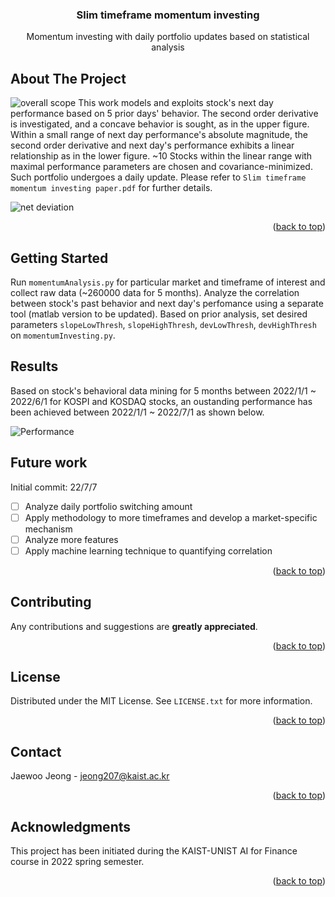 
<div id="top"></div>
<!--
*** Thanks for checking out the Best-README-Template. If you have a suggestion
*** that would make this better, please fork the repo and create a pull request
*** or simply open an issue with the tag "enhancement".
*** Don't forget to give the project a star!
*** Thanks again! Now go create something AMAZING! :D
-->



<!-- PROJECT SHIELDS -->
<!--
*** I'm using markdown "reference style" links for readability.
*** Reference links are enclosed in brackets [ ] instead of parentheses ( ).
*** See the bottom of this document for the declaration of the reference variables
*** for contributors-url, forks-url, etc. This is an optional, concise syntax you may use.
*** https://www.markdownguide.org/basic-syntax/#reference-style-links
-->

<h3 align="center">Slim timeframe momentum investing</h3>

  <p align="center">
    Momentum investing with daily portfolio updates based on statistical analysis
    <br />
  </p>
</div>


<!-- ABOUT THE PROJECT -->
## About The Project

![overall scope](https://user-images.githubusercontent.com/84615464/177702792-554f7105-ff95-4293-8ab5-858768a17999.png)
This work models and exploits stock's next day performance based on 5 prior days' behavior. The second order derivative is investigated, and a concave behavior is sought, as in the upper figure. Within a small range of next day performance's absolute magnitude, the second order derivative and next day's performance exhibits a linear relationship as in the lower figure. ~10 Stocks within the linear range with maximal performance parameters are chosen and covariance-minimized. Such portfolio undergoes a daily update. Please refer to `Slim timeframe momentum investing paper.pdf` for further details.

![net deviation](https://user-images.githubusercontent.com/84615464/177710131-9ef41b19-cd24-4c9a-8fce-75d37efe5e75.png)

<p align="right">(<a href="#top">back to top</a>)</p>




<!-- GETTING STARTED -->
## Getting Started

Run `momentumAnalysis.py` for particular market and timeframe of interest and collect raw data (~260000 data for 5 months). Analyze the correlation between stock's past behavior and next day's perfomance using a separate tool (matlab version to be updated). Based on prior analysis, set desired parameters `slopeLowThresh`, `slopeHighThresh`, `devLowThresh`, `devHighThresh` on `momentumInvesting.py`.

## Results
Based on stock's behavioral data mining for 5 months between 2022/1/1 ~ 2022/6/1 for KOSPI and KOSDAQ stocks, an oustanding performance has been achieved between 2022/1/1 ~ 2022/7/1 as shown below.

![Performance](https://user-images.githubusercontent.com/84615464/177713064-6949e00b-9314-4125-bd09-16cd97c817c7.png)


<!-- ROADMAP -->
## Future work
Initial commit: 22/7/7
- [ ] Analyze daily portfolio switching amount
- [ ] Apply methodology to more timeframes and develop a market-specific mechanism
- [ ] Analyze more features 
- [ ] Apply machine learning technique to quantifying correlation

<p align="right">(<a href="#top">back to top</a>)</p>



<!-- CONTRIBUTING -->
## Contributing

Any contributions and suggestions are **greatly appreciated**.

<p align="right">(<a href="#top">back to top</a>)</p>



<!-- LICENSE -->
## License

Distributed under the MIT License. See `LICENSE.txt` for more information.

<p align="right">(<a href="#top">back to top</a>)</p>



<!-- CONTACT -->
## Contact

Jaewoo Jeong - jeong207@kaist.ac.kr

<p align="right">(<a href="#top">back to top</a>)</p>



<!-- ACKNOWLEDGMENTS -->
## Acknowledgments

This project has been initiated during the KAIST-UNIST AI for Finance course in 2022 spring semester.

<p align="right">(<a href="#top">back to top</a>)</p>


